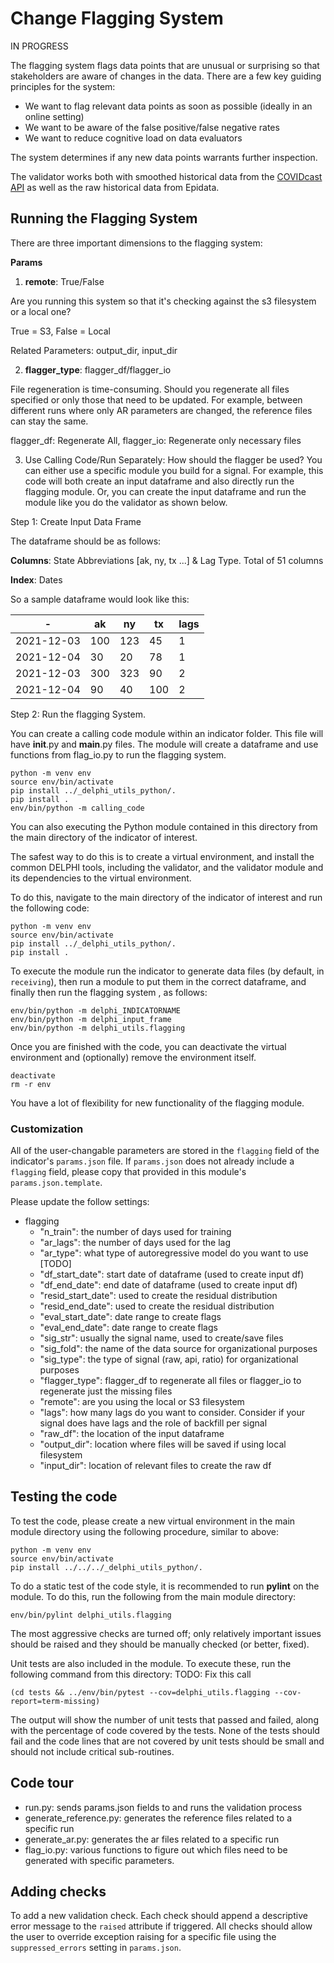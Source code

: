 # Change Flagging System

IN PROGRESS

The flagging system flags data points that are unusual or surprising 
so that stakeholders are aware of changes in the data. 
There are a few key guiding principles for the system: 
- We want to flag relevant data points as soon as possible (ideally in an online setting)
- We want to be aware of the false positive/false negative rates
- We want to reduce cognitive load on data evaluators 

The system determines if any new data points warrants further inspection. 

The validator works both with smoothed historical data from the [COVIDcast API](https://cmu-delphi.github.io/delphi-epidata/api/covidcast.html)
as well as the raw historical data from Epidata. 



## Running the Flagging System

There are three important dimensions to the flagging system:

**Params**
1. **remote**: True/False

Are you running this system so that it's checking against the s3 filesystem or a local one? 

True = S3, False = Local 

Related Parameters: output_dir, input_dir

2. **flagger_type**: flagger_df/flagger_io

File regeneration is time-consuming. Should you regenerate all files specified or only those that need to be updated. For example, between different runs where only AR parameters are changed, the reference files can stay the same. 

flagger_df: Regenerate All, flagger_io: Regenerate only necessary files 



3. Use Calling Code/Run Separately:
How should the flagger be used? You can either use a specific module you build for a signal. For example, this code will both create an input dataframe and also directly run the flagging module. Or, you can create the input dataframe and run the module like you do the validator as shown below.

Step 1: Create Input Data Frame

The dataframe should be as follows: 

**Columns**: State Abbreviations [ak, ny, tx ...] & Lag Type. Total of 51 columns

**Index**: Dates 

So a sample dataframe would look like this:

| -          | ak  | ny  | tx  | lags |
|------------|-----|-----|-----|------|
| 2021-12-03 | 100 | 123 | 45  | 1    |
| 2021-12-04 | 30  | 20  | 78  | 1    |
| 2021-12-03 | 300 | 323 | 90  | 2    |
| 2021-12-04 | 90  | 40  | 100 | 2    |


Step 2: Run the flagging System. 

You can create a calling code module within an indicator folder. This file will have __init__.py and __main__.py files.
The module will create a dataframe and use functions from flag_io.py to run the flagging system. 

```
python -m venv env
source env/bin/activate
pip install ../_delphi_utils_python/.
pip install .
env/bin/python -m calling_code
```

You can also executing the Python module contained in this
directory from the main directory of the indicator of interest.

The safest way to do this is to create a virtual environment,
and install the common DELPHI tools, including the validator, and the
validator module and its dependencies to the virtual environment.

To do this, navigate to the main directory of the indicator of interest and run the following code:

```
python -m venv env
source env/bin/activate
pip install ../_delphi_utils_python/.
pip install .
```

To execute the module run the indicator to generate data files  (by default, in `receiving`), 
then run a module to put them in the correct dataframe, and finally then run
the flagging system , as follows:

```
env/bin/python -m delphi_INDICATORNAME
env/bin/python -m delphi_input_frame
env/bin/python -m delphi_utils.flagging
```

Once you are finished with the code, you can deactivate the virtual environment
and (optionally) remove the environment itself.

```
deactivate
rm -r env
```

You have a lot of flexibility for new functionality of the flagging module. 

### Customization

All of the user-changable parameters are stored in the `flagging` field of the indicator's `params.json` file. If `params.json` does not already include a `flagging` field, please copy that provided in this module's `params.json.template`.

Please update the follow settings:
- flagging
  - "n_train": the number of days used for training
  - "ar_lags": the number of days used for the lag
  - "ar_type": what type of autoregressive model do you want to use [TODO]
  - "df_start_date": start date of dataframe (used to create input df)
  - "df_end_date": end date of dataframe (used to create input df)
  - "resid_start_date": used to create the residual distribution 
  - "resid_end_date": used to create the residual distribution 
  - "eval_start_date": date range to create flags 
  - "eval_end_date": date range to create flags 
  - "sig_str": usually the signal name, used to create/save files
  - "sig_fold": the name of the data source for organizational purposes
  - "sig_type": the type of signal (raw, api, ratio) for organizational purposes
  - "flagger_type": flagger_df to regenerate all files or flagger_io to regenerate just the missing files
  - "remote": are you using the local or S3 filesystem 
  - "lags": how many lags do you want to consider. Consider if your signal does have lags and the role of backfill per signal 
  - "raw_df": the location of the input dataframe 
  - "output_dir": location where files will be saved if using local filesystem 
  - "input_dir": location of relevant files to create the raw df



## Testing the code

To test the code, please create a new virtual environment in the main module directory using the following procedure, similar to above:

```ls 
python -m venv env
source env/bin/activate
pip install ../../../_delphi_utils_python/.
```

To do a static test of the code style, it is recommended to run **pylint** on
the module. To do this, run the following from the main module directory:

```
env/bin/pylint delphi_utils.flagging
```

The most aggressive checks are turned off; only relatively important issues
should be raised and they should be manually checked (or better, fixed).

Unit tests are also included in the module. To execute these, run the following command from this directory:
TODO: Fix this call 
```
(cd tests && ../env/bin/pytest --cov=delphi_utils.flagging --cov-report=term-missing)
```

The output will show the number of unit tests that passed and failed, along with the percentage of code covered by the tests. None of the tests should fail and the code lines that are not covered by unit tests should be small and should not include critical sub-routines.


## Code tour
* run.py: sends params.json fields to and runs the validation process
* generate_reference.py: generates the reference files related to a specific run 
* generate_ar.py: generates the ar files related to a specific run 
* flag_io.py: various functions to figure out which files need to be generated with specific parameters.

## Adding checks

To add a new validation check. Each check should append a descriptive error message to the `raised` attribute if triggered. All checks should allow the user to override exception raising for a specific file using the `suppressed_errors` setting in `params.json`.
